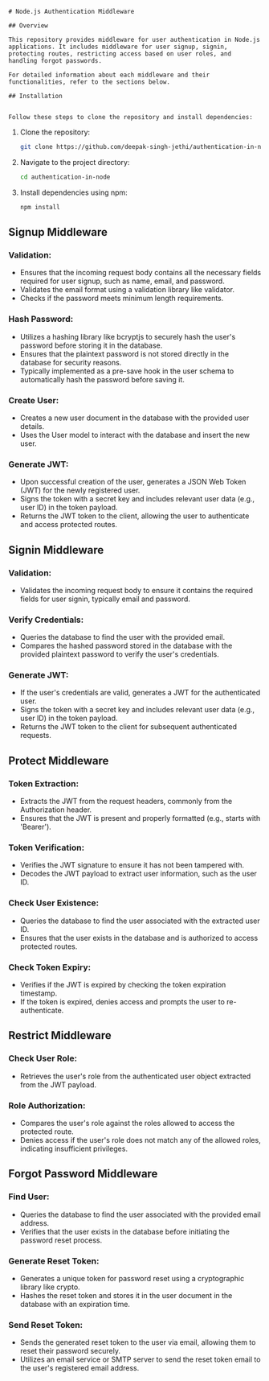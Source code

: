 ```
# Node.js Authentication Middleware

## Overview

This repository provides middleware for user authentication in Node.js applications. It includes middleware for user signup, signin, protecting routes, restricting access based on user roles, and handling forgot passwords.

For detailed information about each middleware and their functionalities, refer to the sections below.

## Installation


Follow these steps to clone the repository and install dependencies:
```

1. Clone the repository:
   ```bash
   git clone https://github.com/deepak-singh-jethi/authentication-in-node.git
   ```

2. Navigate to the project directory:
   ```bash
   cd authentication-in-node
   ```

3. Install dependencies using npm:
   ```bash
   npm install
   ```

## Signup Middleware

### Validation:
- Ensures that the incoming request body contains all the necessary fields required for user signup, such as name, email, and password.
- Validates the email format using a validation library like validator.
- Checks if the password meets minimum length requirements.

### Hash Password:
- Utilizes a hashing library like bcryptjs to securely hash the user's password before storing it in the database.
- Ensures that the plaintext password is not stored directly in the database for security reasons.
- Typically implemented as a pre-save hook in the user schema to automatically hash the password before saving it.

### Create User:
- Creates a new user document in the database with the provided user details.
- Uses the User model to interact with the database and insert the new user.

### Generate JWT:
- Upon successful creation of the user, generates a JSON Web Token (JWT) for the newly registered user.
- Signs the token with a secret key and includes relevant user data (e.g., user ID) in the token payload.
- Returns the JWT token to the client, allowing the user to authenticate and access protected routes.

## Signin Middleware

### Validation:
- Validates the incoming request body to ensure it contains the required fields for user signin, typically email and password.

### Verify Credentials:
- Queries the database to find the user with the provided email.
- Compares the hashed password stored in the database with the provided plaintext password to verify the user's credentials.

### Generate JWT:
- If the user's credentials are valid, generates a JWT for the authenticated user.
- Signs the token with a secret key and includes relevant user data (e.g., user ID) in the token payload.
- Returns the JWT token to the client for subsequent authenticated requests.

## Protect Middleware

### Token Extraction:
- Extracts the JWT from the request headers, commonly from the Authorization header.
- Ensures that the JWT is present and properly formatted (e.g., starts with 'Bearer').

### Token Verification:
- Verifies the JWT signature to ensure it has not been tampered with.
- Decodes the JWT payload to extract user information, such as the user ID.

### Check User Existence:
- Queries the database to find the user associated with the extracted user ID.
- Ensures that the user exists in the database and is authorized to access protected routes.

### Check Token Expiry:
- Verifies if the JWT is expired by checking the token expiration timestamp.
- If the token is expired, denies access and prompts the user to re-authenticate.

## Restrict Middleware

### Check User Role:
- Retrieves the user's role from the authenticated user object extracted from the JWT payload.

### Role Authorization:
- Compares the user's role against the roles allowed to access the protected route.
- Denies access if the user's role does not match any of the allowed roles, indicating insufficient privileges.

## Forgot Password Middleware

### Find User:
- Queries the database to find the user associated with the provided email address.
- Verifies that the user exists in the database before initiating the password reset process.

### Generate Reset Token:
- Generates a unique token for password reset using a cryptographic library like crypto.
- Hashes the reset token and stores it in the user document in the database with an expiration time.

### Send Reset Token:
- Sends the generated reset token to the user via email, allowing them to reset their password securely.
- Utilizes an email service or SMTP server to send the reset token email to the user's registered email address.
```
